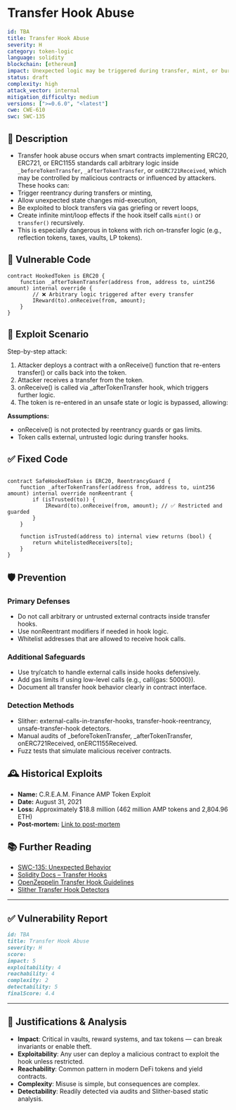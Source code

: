 # Transfer Hook Abuse

```YAML
id: TBA
title: Transfer Hook Abuse 
severity: H
category: token-logic
language: solidity
blockchain: [ethereum]
impact: Unexpected logic may be triggered during transfer, mint, or burn via malicious receiver
status: draft
complexity: high
attack_vector: internal
mitigation_difficulty: medium
versions: [">=0.6.0", "<latest"]
cwe: CWE-610
swc: SWC-135
```

## 📝 Description

- Transfer hook abuse occurs when smart contracts implementing ERC20, ERC721, or ERC1155 standards call arbitrary logic inside `_beforeTokenTransfer`, `_afterTokenTransfer`, or `onERC721Received`, which may be controlled by malicious contracts or influenced by attackers. These hooks can:
- Trigger reentrancy during transfers or minting,
- Allow unexpected state changes mid-execution,
- Be exploited to block transfers via gas griefing or revert loops,
- Create infinite mint/loop effects if the hook itself calls `mint()` or `transfer()` recursively.
- This is especially dangerous in tokens with rich on-transfer logic (e.g., reflection tokens, taxes, vaults, LP tokens).

## 🚨 Vulnerable Code

```solidity
contract HookedToken is ERC20 {
    function _afterTokenTransfer(address from, address to, uint256 amount) internal override {
        // ❌ Arbitrary logic triggered after every transfer
        IReward(to).onReceive(from, amount); 
    }
}
```

## 🧪 Exploit Scenario

Step-by-step attack:

1. Attacker deploys a contract with a onReceive() function that re-enters transfer() or calls back into the token.
2. Attacker receives a transfer from the token.
3. onReceive() is called via _afterTokenTransfer hook, which triggers further logic.
4. The token is re-entered in an unsafe state or logic is bypassed, allowing:

**Assumptions:**

- onReceive() is not protected by reentrancy guards or gas limits.
- Token calls external, untrusted logic during transfer hooks.

## ✅ Fixed Code

```solidity

contract SafeHookedToken is ERC20, ReentrancyGuard {
    function _afterTokenTransfer(address from, address to, uint256 amount) internal override nonReentrant {
        if (isTrusted(to)) {
            IReward(to).onReceive(from, amount); // ✅ Restricted and guarded
        }
    }

    function isTrusted(address to) internal view returns (bool) {
        return whitelistedReceivers[to];
    }
}
```

## 🛡️ Prevention

### Primary Defenses

- Do not call arbitrary or untrusted external contracts inside transfer hooks.
- Use nonReentrant modifiers if needed in hook logic.
- Whitelist addresses that are allowed to receive hook calls.

### Additional Safeguards

- Use try/catch to handle external calls inside hooks defensively.
- Add gas limits if using low-level calls (e.g., call{gas: 50000}).
- Document all transfer hook behavior clearly in contract interface.

### Detection Methods

- Slither: external-calls-in-transfer-hooks, transfer-hook-reentrancy, unsafe-transfer-hook detectors.
- Manual audits of _beforeTokenTransfer, _afterTokenTransfer, onERC721Received, onERC1155Received.
- Fuzz tests that simulate malicious receiver contracts.

## 🕰️ Historical Exploits

- **Name:** C.R.E.A.M. Finance AMP Token Exploit 
- **Date:** August 31, 2021 
- **Loss:** Approximately $18.8 million (462 million AMP tokens and 2,804.96 ETH) 
- **Post-mortem:** [Link to post-mortem](https://medium.com/cream-finance/c-r-e-a-m-finance-post-mortem-amp-exploit-6ceb20a630c5) 
  

## 📚 Further Reading

- [SWC-135: Unexpected Behavior](https://swcregistry.io/docs/SWC-135) 
- [Solidity Docs – Transfer Hooks](https://docs.soliditylang.org/en/latest/units-and-global-variables.html) 
- [OpenZeppelin Transfer Hook Guidelines](https://docs.openzeppelin.com/contracts/4.x/api/token/erc20#ERC20-_afterTokenTransfer-address-address-uint256-) 
- [Slither Transfer Hook Detectors](https://github.com/crytic/slither) 

---

## ✅ Vulnerability Report 

```markdown
id: TBA
title: Transfer Hook Abuse 
severity: H
score:
impact: 5         
exploitability: 4 
reachability: 4   
complexity: 2    
detectability: 5  
finalScore: 4.4
```

---

## 📄 Justifications & Analysis

- **Impact**: Critical in vaults, reward systems, and tax tokens — can break invariants or enable theft.
- **Exploitability**: Any user can deploy a malicious contract to exploit the hook unless restricted.
- **Reachability**: Common pattern in modern DeFi tokens and yield contracts.
- **Complexity**: Misuse is simple, but consequences are complex.
- **Detectability**: Readily detected via audits and Slither-based static analysis.